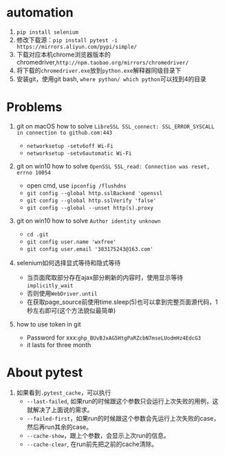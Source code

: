 # automation
1. `pip install selenium`
2. 修改下载源：`pip install pytest -i https://mirrors.aliyun.com/pypi/simple/`
3. 下载对应本机chrome浏览器版本的chromedriver,`http://npm.taobao.org/mirrors/chromedriver/`
4. 将下载的`chromedriver.exe`放到`python.exe`解释器同级目录下
5. 安装git，使用git bash, `where python/ which python`可以找到4的目录


# Problems
1. git on macOS how to solve `LibreSSL SSL_connect: SSL_ERROR_SYSCALL in connection to github.com:443`
    - `networksetup -setv6off Wi-Fi`
    - `networksetup -setv6automatic Wi-Fi`
    
2. git on win10 how to solve `OpenSSL SSL_read: Connection was reset, errno 10054`
    - open cmd, use `ipconfig /flushdns`
    - `git config --global http.sslBackend 'openssl`
    - `git config --global http.sslVerify 'false'`
    - `git config --global --unset http(s).proxy`
    
3. git on win10 how to solve `Author identity unknown`
    - `cd .git`
    - `git config user.name 'wxfree'`
    - `git config user.email '383175243@163.com'`
   
4. selenium如何选择显式等待和隐式等待
   - 当页面爬取部分存在ajax部分刷新的内容时，使用显示等待`implicitly_wait`
   - 否则使用`WebDriver.until`
   - 在获取page_source前使用time.sleep(5)也可以拿到完整页面源代码，1秒左右即可(这个方法貌似最简单)
   
5. how to use token in git
   - Password for xxx:`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`
   - it lasts for three month
   
# About pytest
1. 如果看到`.pytest_cache`，可以执行
   - `--last-failed`, 如果run的时候跟这个参数只会运行上次失败的用例，这就解决了上面说的需求。
   - `--failed-first`，如果run的时候跟这个参数会先运行上次失败的case，然后再run其余的case。
   - `--cache-show`，跟上个参数，会显示上次run的信息。
   - `--cache-clear`, 在run前先把之前的cache清除。
